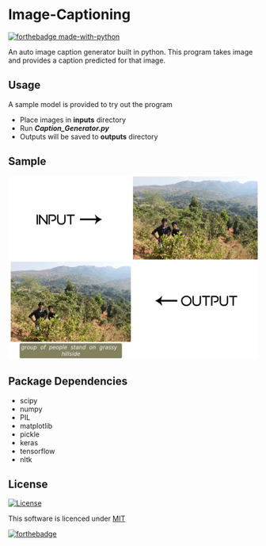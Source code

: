 # **Image-Captioning**

[![forthebadge made-with-python](http://ForTheBadge.com/images/badges/made-with-python.svg)](https://www.python.org/)

An auto image caption generator built in python.
This program takes image and provides a caption predicted for that image.

## Usage
A sample model is provided to try out the program
- Place images in **inputs** directory
- Run ***Caption_Generator.py***
- Outputs will be saved to **outputs** directory


## Sample

![](https://github.com/s0umitra/Image-Captioning/blob/master/.readme/out1.jpg)

## Package Dependencies
- scipy
- numpy
- PIL
- matplotlib
- pickle
- keras
- tensorflow
- nltk

## License

[![License](http://img.shields.io/:license-mit-blue.svg?style=flat-square)](https://github.com/s0umitra/Image-Captioning/blob/master/LICENSE)

This software is licenced under [MIT](https://github.com/s0umitra/Image-Captioning/blob/master/LICENSE)

[![forthebadge](https://forthebadge.com/images/badges/built-with-love.svg)](https://forthebadge.com)
